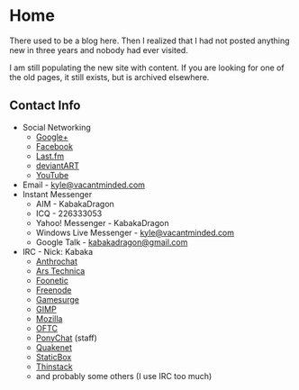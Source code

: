 # Home

There used to be a blog here. Then I realized that I had not posted anything
new in three years and nobody had ever visited.

I am still populating the new site with content. If you are looking for one of
the old pages, it still exists, but is archived elsewhere.

## Contact Info

* Social Networking
  * [Google+](http://gplus.to/kabaka)
  * [Facebook](https://www.facebook.com/kyle.w.j)
  * [Last.fm](http://www.last.fm/user/KabakaDragon)
  * [deviantART](http://kabakalion.deviantart.com/)
  * [YouTube](https://www.youtube.com/user/KabakaLion)
* Email - [kyle@vacantminded.com](mailto:kyle@vacantminded.com)
* Instant Messenger
  * AIM - KabakaDragon
  * ICQ - 226333053
  * Yahoo! Messenger - KabakaDragon
  * Windows Live Messenger - kyle@vacantminded.com
  * Google Talk - kabakadragon@gmail.com
* IRC - Nick: Kabaka
  * [Anthrochat](irc://irc.anthrochat.net/)
  * [Ars Technica](irc://irc.arstechnica.com/)
  * [Foonetic](irc://irc.foonetic.net/)
  * [Freenode](irc://chat.freenode.net/)
  * [Gamesurge](irc://irc.gamesurge.net/)
  * [GIMP](irc://irc.gimp.org/)
  * [Mozilla](irc://irc.mozilla.org/)
  * [OFTC](irc://irc.oftc.net/)
  * [PonyChat](irc://irc.ponychat.net/) (staff)
  * [Quakenet](irc://irc.quakenet.org/)
  * [StaticBox](irc://irc.staticbox.net/)
  * [Thinstack](irc://irc.thinstack.net/)
  * and probably some others (I use IRC too much)

